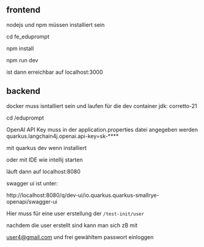 ## frontend

nodejs und npm müssen installiert sein

cd fe_eduprompt

npm install 

npm run dev

ist dann erreichbar auf localhost:3000


## backend

docker muss isntalliert sein und laufen für die dev container
jdk: corretto-21

cd /eduprompt

OpenAI API Key muss in der application.properties datei angegeben werden
quarkus.langchain4j.openai.api-key=sk-****

mit quarkus dev wenn installiert 

oder mit IDE wie intellij starten 

läuft dann auf localhost:8080


swagger ui ist unter:

http://localhost:8080/q/dev-ui/io.quarkus.quarkus-smallrye-openapi/swagger-ui


Hier muss für eine user erstellung der ``` /test-init/user ```

nachdem die user erstellt sind kann man sich zB mit

user4@gmail.com und frei gewähltem passwort einloggen